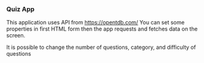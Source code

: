 ### Quiz App

This application uses API from https://opentdb.com/
You can set some properties in first HTML form then the app requests and fetches data on the screen.

It is possible to change the number of questions, category, and difficulty of questions
